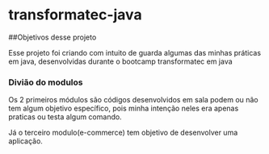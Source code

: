 # transformatec-java


##Objetivos desse projeto


Esse projeto  foi criando com intuito de guarda algumas  das minhas práticas  em java, desenvolvidas
durante o bootcamp transformatec  em java

### Divião do modulos

Os 2 primeiros módulos são códigos desenvolvidos em sala podem ou não tem algum objetivo específico,
pois minha intenção  neles era apenas praticas ou testa algum comando.

Já o terceiro modulo(e-commerce) tem objetivo de  desenvolver uma aplicação.


